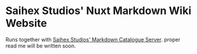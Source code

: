 # Saihex Studios' Nuxt Markdown Wiki Website
Runs together with [Saihex Studios' Markdown Catalogue Server](https://github.com/Saihex/markdown_catalogue_server).
proper read me will be written soon.
